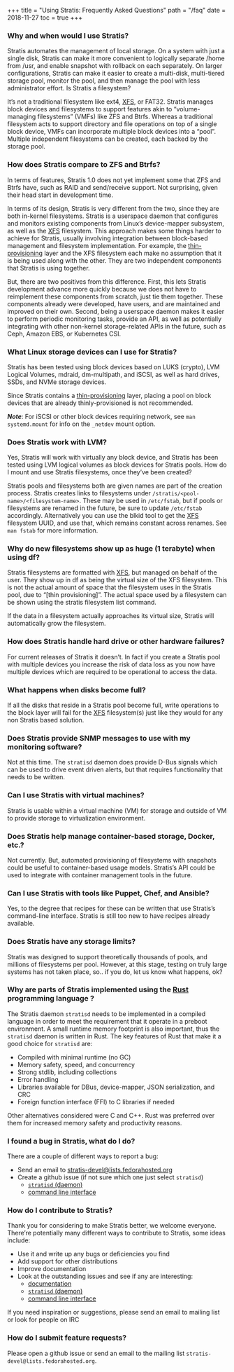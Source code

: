 +++
title = "Using Stratis: Frequently Asked Questions"
path = "/faq"
date = 2018-11-27
toc = true
+++


### Why and when would I use Stratis?

Stratis automates the management of local storage. On a system with just a single disk, Stratis can make it more convenient to logically separate /home from /usr, and enable snapshot with rollback on each separately. On larger configurations, Stratis can make it easier to create a multi-disk, multi-tiered storage pool, monitor the pool, and then manage the pool with less administrator effort.
Is Stratis a filesystem?

It’s not a traditional filesystem like ext4, [XFS], or FAT32. Stratis manages block devices and filesystems to support features akin to “volume-managing filesystems” (VMFs) like ZFS and Btrfs. Whereas a traditional filesystem acts to support directory and file operations on top of a single block device, VMFs can incorporate multiple block devices into a “pool”. Multiple independent filesystems can be created, each backed by the storage pool.

### How does Stratis compare to ZFS and Btrfs?

In terms of features, Stratis 1.0 does not yet implement some that ZFS and Btrfs have, such as RAID and send/receive support. Not surprising, given their head start in development time.

In terms of its design, Stratis is very different from the two, since they are both in-kernel filesystems. Stratis is a userspace daemon that configures and monitors existing components from Linux’s device-mapper subsystem, as well as the [XFS] filesystem. This approach makes some things harder to achieve for Stratis, usually involving integration between block-based management and filesystem implementation. For example, the [thin-provisioning] layer and the XFS filesystem each make no assumption that it is being used along with the other. They are two independent components that Stratis is using together.

But, there are two positives from this difference. First, this lets Stratis development advance more quickly because we does not have to reimplement these components from scratch, just tie them together. These components already were developed, have users, and are maintained and improved on their own. Second, being a userspace daemon makes it easier to perform periodic monitoring tasks, provide an API, as well as potentially integrating with other non-kernel storage-related APIs in the future, such as Ceph, Amazon EBS, or Kubernetes CSI.

### What Linux storage devices can I use for Stratis?

Stratis has been tested using block devices based on LUKS (crypto), LVM Logical Volumes, mdraid, dm-multipath, and iSCSI, as well as hard drives, SSDs, and NVMe storage devices.

Since Stratis contains a [thin-provisioning] layer, placing a pool on block devices that are already thinly-provisioned is not recommended.

***Note***: For iSCSI or other block devices requiring network, see `man systemd.mount` for info on the `_netdev` mount option.

### Does Stratis work with LVM?

Yes, Stratis will work with virtually any block device, and Stratis has been tested using LVM logical volumes as block devices for Stratis pools.
How do I mount and use Stratis filesystems, once they’ve been created?

Stratis pools and filesystems both are given names are part of the creation process. Stratis creates links to filesystems under `/stratis/<pool-name>/<filesystem-name>`. These may be used in `/etc/fstab`, but if pools or filesystems are renamed in the future, be sure to update `/etc/fstab` accordingly. Alternatively you can use the blkid tool to get the [XFS] filesystem UUID, and use that, which remains constant across renames. See `man fstab` for more information.

### Why do new filesystems show up as huge (1 terabyte) when using df?

Stratis filesystems are formatted with [XFS], but managed on behalf of the user. They show up in df as being the virtual size of the XFS filesystem. This is not the actual amount of space that the filesystem uses in the Stratis pool, due to “[thin provisioning]”. The actual space used by a filesystem can be shown using the stratis filesystem list command.

If the data in a filesystem actually approaches its virtual size, Stratis will automatically grow the filesystem.

### How does Stratis handle hard drive or other hardware failures?

For current releases of Stratis it doesn’t. In fact if you create a Stratis pool with multiple devices you increase the risk of data loss as you now have multiple devices which are required to be operational to access the data.

### What happens when disks become full?

If all the disks that reside in a Stratis pool become full, write operations to the block layer will fail for the [XFS] filesystem(s) just like they would for any non Stratis based solution.

### Does Stratis provide SNMP messages to use with my monitoring software?

Not at this time. The `stratisd` daemon does provide D-Bus signals which can be used to drive event driven alerts, but that requires functionality that needs to be written.

### Can I use Stratis with virtual machines?

Stratis is usable within a virtual machine (VM) for storage and outside of VM to provide storage to virtualization environment.

### Does Stratis help manage container-based storage, Docker, etc.?

Not currently. But, automated provisioning of filesystems with snapshots could be useful to container-based usage models. Stratis’s API could be used to integrate with container management tools in the future.

### Can I use Stratis with tools like Puppet, Chef, and Ansible?

Yes, to the degree that recipes for these can be written that use Stratis’s command-line interface. Stratis is still too new to have recipes already available.

### Does Stratis have any storage limits?

Stratis was designed to support theoretically thousands of pools, and millions of filesystems per pool. However, at this stage, testing on truly large systems has not taken place, so.. if you do, let us know what happens, ok?

### Why are parts of Stratis implemented using the [Rust] programming language ?

The Stratis daemon `stratisd` needs to be implemented in a compiled language in order to meet the requirement that it operate in a preboot environment. A small runtime memory footprint is also important, thus the `stratisd` daemon is written in Rust. The key features of Rust that make it a good choice for `stratisd` are:

- Compiled with minimal runtime (no GC)
- Memory safety, speed, and concurrency
- Strong stdlib, including collections
- Error handling
- Libraries available for DBus, device-mapper, JSON serialization, and CRC
- Foreign function interface (FFI) to C libraries if needed

Other alternatives considered were C and C++. Rust was preferred over them for increased memory safety and productivity reasons.

### I found a bug in Stratis, what do I do?

There are a couple of different ways to report a bug:

- Send an email to stratis-devel@lists.fedorahosted.org
- Create a github issue (if not sure which one just select `stratisd`)
  - [`stratisd` (daemon)](https://github.com/stratis-storage/stratisd/issues)
  - [command line interface](https://github.com/stratis-storage/stratis-cli/issues)

### How do I contribute to Stratis?

Thank you for considering to make Stratis better, we welcome everyone. There’re potentially many different ways to contribute to Stratis, some ideas include:

- Use it and write up any bugs or deficiencies you find
- Add support for other distributions
- Improve documentation
- Look at the outstanding issues and see if any are interesting:
  - [documentation](https://github.com/stratis-storage/stratis-docs/issues)
  - [`stratisd` (daemon)](https://github.com/stratis-storage/stratisd/issues)
  - [command line interface](https://github.com/stratis-storage/stratis-cli/issues)

If you need inspiration or suggestions, please send an email to mailing list or look for people on IRC

### How do I submit feature requests?

Please open a github issue or send an email to the mailing list `stratis-devel@lists.fedorahosted.org`.

[XFS]: https://en.wikipedia.org/wiki/XFS
[thin-provisioning]: https://en.wikipedia.org/wiki/Thin_provisioning
[Rust]: https://www.rust-lang.org/
